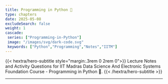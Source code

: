 ```yaml
---
title: Programming in Python 🐍
type: chapters
date: 2025-05-08
excludeSearch: false
weight: 1
cascade:
 series: ["Programming-in-Python"]
 image: "/images/svg/dark-code.svg"
 keywords: ["Python","Programming","Notes","IITM"]
---
```


{{< hextra/hero-subtitle style="margin:.3rem 0 2rem 0">}}
  Lecture Notes and Activity Questions for IIT Madras Data Science And Electronic Systems Foundation Course - Programming in Python 🐍.
{{< /hextra/hero-subtitle >}}

---